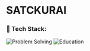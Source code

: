 # SATCKURAI
### 🚀 Tech Stack:
![Problem Solving](https://img.shields.io/badge/html5-%23E34F26.svg?style=for-the-badge&logo=html5&logoColor=white)
![Education](https://img.shields.io/badge/css3-%231572B6.svg?style=for-the-badge&logo=css3&logoColor=white)


